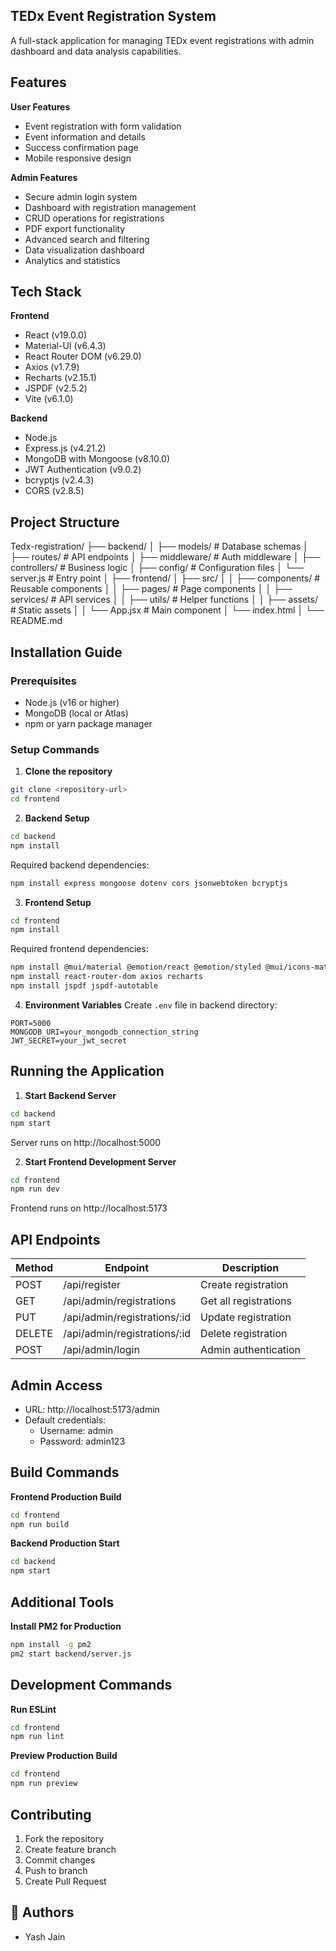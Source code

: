 ## TEDx Event Registration System

A full-stack application for managing TEDx event registrations with admin dashboard and data analysis capabilities.

## Features

**User Features**

- Event registration with form validation
- Event information and details
- Success confirmation page
- Mobile responsive design

**Admin Features**

- Secure admin login system
- Dashboard with registration management
- CRUD operations for registrations
- PDF export functionality
- Advanced search and filtering
- Data visualization dashboard
- Analytics and statistics

## Tech Stack

**Frontend**

- React (v19.0.0)
- Material-UI (v6.4.3)
- React Router DOM (v6.29.0)
- Axios (v1.7.9)
- Recharts (v2.15.1)
- JSPDF (v2.5.2)
- Vite (v6.1.0)

**Backend**

- Node.js
- Express.js (v4.21.2)
- MongoDB with Mongoose (v8.10.0)
- JWT Authentication (v9.0.2)
- bcryptjs (v2.4.3)
- CORS (v2.8.5)

## Project Structure

Tedx-registration/
├── backend/
│ ├── models/ # Database schemas
│ ├── routes/ # API endpoints
│ ├── middleware/ # Auth middleware
│ ├── controllers/ # Business logic
│ ├── config/ # Configuration files
│ └── server.js # Entry point
│
├── frontend/
│ ├── src/
│ │ ├── components/ # Reusable components
│ │ ├── pages/ # Page components
│ │ ├── services/ # API services
│ │ ├── utils/ # Helper functions
│ │ ├── assets/ # Static assets
│ │ └── App.jsx # Main component
│ └── index.html
│
└── README.md

## Installation Guide

### Prerequisites

- Node.js (v16 or higher)
- MongoDB (local or Atlas)
- npm or yarn package manager

### Setup Commands

1. **Clone the repository**

```bash
git clone <repository-url>
cd frontend
```

2. **Backend Setup**

```bash
cd backend
npm install
```

Required backend dependencies:

```bash
npm install express mongoose dotenv cors jsonwebtoken bcryptjs
```

3. **Frontend Setup**

```bash
cd frontend
npm install
```

Required frontend dependencies:

```bash
npm install @mui/material @emotion/react @emotion/styled @mui/icons-material
npm install react-router-dom axios recharts
npm install jspdf jspdf-autotable
```

4. **Environment Variables**
   Create `.env` file in backend directory:

```env
PORT=5000
MONGODB_URI=your_mongodb_connection_string
JWT_SECRET=your_jwt_secret
```

## Running the Application

1. **Start Backend Server**

```bash
cd backend
npm start
```

Server runs on http://localhost:5000

2. **Start Frontend Development Server**

```bash
cd frontend
npm run dev
```

Frontend runs on http://localhost:5173

## API Endpoints

| Method | Endpoint                     | Description           |
| ------ | ---------------------------- | --------------------- |
| POST   | /api/register                | Create registration   |
| GET    | /api/admin/registrations     | Get all registrations |
| PUT    | /api/admin/registrations/:id | Update registration   |
| DELETE | /api/admin/registrations/:id | Delete registration   |
| POST   | /api/admin/login             | Admin authentication  |

## Admin Access

- URL: http://localhost:5173/admin
- Default credentials:
  - Username: admin
  - Password: admin123

## Build Commands

**Frontend Production Build**

```bash
cd frontend
npm run build
```

**Backend Production Start**

```bash
cd backend
npm start
```

## Additional Tools

**Install PM2 for Production**

```bash
npm install -g pm2
pm2 start backend/server.js
```

## Development Commands

**Run ESLint**

```bash
cd frontend
npm run lint
```

**Preview Production Build**

```bash
cd frontend
npm run preview
```

## Contributing

1. Fork the repository
2. Create feature branch
3. Commit changes
4. Push to branch
5. Create Pull Request

## 👥 Authors

- Yash Jain

